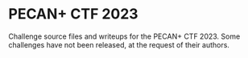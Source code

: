 # PECAN+ CTF 2023

Challenge source files and writeups for the PECAN+ CTF 2023. Some challenges have not been released, at the request of their authors.
